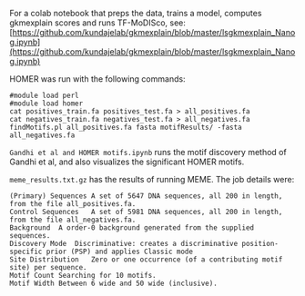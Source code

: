 For a colab notebook that preps the data, trains a model, computes
gkmexplain scores and runs TF-MoDISco, see:
[https://github.com/kundajelab/gkmexplain/blob/master/lsgkmexplain_Nanog.ipynb](https://github.com/kundajelab/gkmexplain/blob/master/lsgkmexplain_Nanog.ipynb)

HOMER was run with the following commands:

```
#module load perl
#module load homer
cat positives_train.fa positives_test.fa > all_positives.fa
cat negatives_train.fa negatives_test.fa > all_negatives.fa
findMotifs.pl all_positives.fa fasta motifResults/ -fasta all_negatives.fa
```

`Gandhi et al and HOMER motifs.ipynb` runs the motif discovery method of
Gandhi et al, and also visualizes the significant HOMER motifs.

`meme_results.txt.gz` has the results of running MEME. The job details were:
```
(Primary) Sequences	A set of 5647 DNA sequences, all 200 in length, from the file all_positives.fa.
Control Sequences	A set of 5981 DNA sequences, all 200 in length, from the file all_negatives.fa.
Background	A order-0 background generated from the supplied sequences.
Discovery Mode	Discriminative: creates a discriminative position-specific prior (PSP) and applies Classic mode
Site Distribution	Zero or one occurrence (of a contributing motif site) per sequence.
Motif Count	Searching for 10 motifs.
Motif Width	Between 6 wide and 50 wide (inclusive).
```
